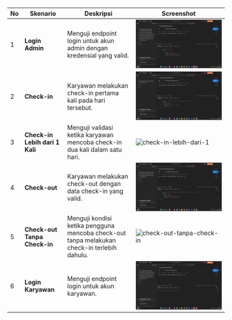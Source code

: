 | No | Skenario | Deskripsi | Screenshot |
|----|-----------|------------|-------------|
| 1 | **Login Admin** | Menguji endpoint login untuk akun admin dengan kredensial yang valid. | ![admin](ss/admin.png) |
| 2 | **Check-in** | Karyawan melakukan check-in pertama kali pada hari tersebut. | ![check-in](ss/check-in.png) |
| 3 | **Check-in Lebih dari 1 Kali** | Menguji validasi ketika karyawan mencoba check-in dua kali dalam satu hari. | ![check-in-lebih-dari-1](ss/check-in-lebih-dari-1.png) |
| 4 | **Check-out** | Karyawan melakukan check-out dengan data check-in yang valid. | ![check-out](ss/check-out.png) |
| 5 | **Check-out Tanpa Check-in** | Menguji kondisi ketika pengguna mencoba check-out tanpa melakukan check-in terlebih dahulu. | ![check-out-tanpa-check-in](ss/check-out-tanpa-check-in.png) |
| 6 | **Login Karyawan** | Menguji endpoint login untuk akun karyawan. | ![karyawan](ss/karyawan.png) |

